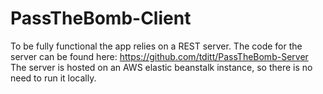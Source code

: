 # PassTheBomb-Client

To be fully functional the app relies on a REST server. The code for the server can be found here: https://github.com/tditt/PassTheBomb-Server
The server is hosted on an AWS elastic beanstalk instance, so there is no need to run it locally.
